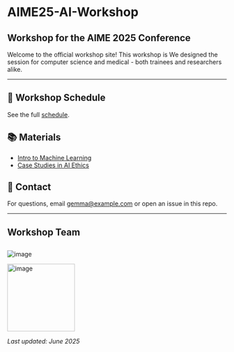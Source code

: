 # AIME25-AI-Workshop
## Workshop for the AIME 2025 Conference 

Welcome to the official workshop site! This workshop is We designed the session for computer science and medical - both trainees and researchers alike. 

---


## 📅 Workshop Schedule
See the full [schedule](schedule.md).

## 📚 Materials
- [Intro to Machine Learning](notebooks/intro_to_ml.ipynb)
- [Case Studies in AI Ethics](notebooks/ethics_case_studies.md)

## 💬 Contact
For questions, email gemma@example.com or open an issue in this repo.

---


## Workshop Team


## 



![image](https://github.com/user-attachments/assets/f0d3f003-2ed3-45c5-9601-3960b5c23a49)

<img width="155" alt="image" src="https://github.com/user-attachments/assets/cc89a041-9007-4e3e-92e9-f2aebcc7c7e5" />


_Last updated: June 2025_
